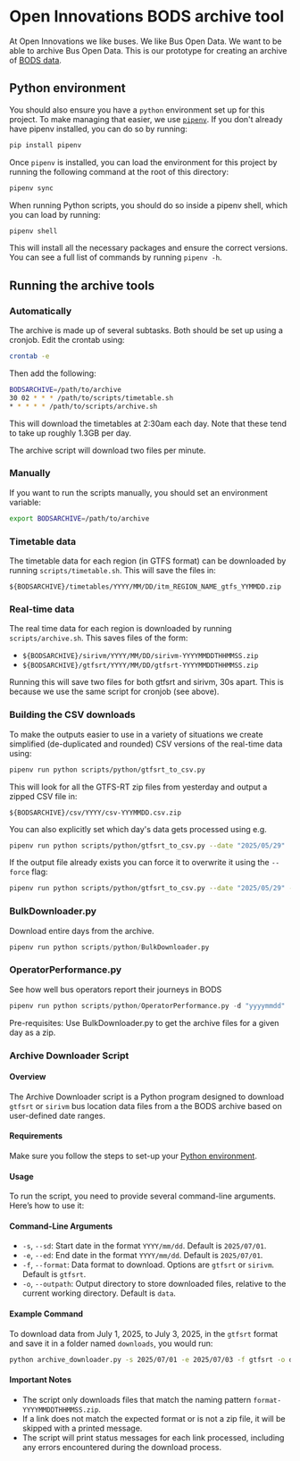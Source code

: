 # Open Innovations BODS archive tool

At Open Innovations we like buses. We like Bus Open Data. We want to be able to archive Bus Open Data. This is our prototype for creating an archive of [BODS data](https://www.bus-data.dft.gov.uk/).

## Python environment

You should also ensure you have a `python` environment set up for this project. To make managing that easier, we use [`pipenv`](https://pipenv.pypa.io/en/latest/). If you don't already have pipenv installed, you can do so by running:

```bash
pip install pipenv
```

Once `pipenv` is installed, you can load the environment for this project by running the following command at the root of this directory:

```bash
pipenv sync
```

When running Python scripts, you should do so inside a pipenv shell, which you can load by running:

```bash
pipenv shell
```

This will install all the necessary packages and ensure the correct versions. You can see a full list of commands by running `pipenv -h`.

## Running the archive tools

### Automatically

The archive is made up of several subtasks. Both should be set up using a cronjob. Edit the crontab using:

```bash
crontab -e
```

Then add the following:

```bash
BODSARCHIVE=/path/to/archive
30 02 * * * /path/to/scripts/timetable.sh
* * * * * /path/to/scripts/archive.sh
```

This will download the timetables at 2:30am each day. Note that these tend to take up roughly 1.3GB per day.

The archive script will download two files per minute.

### Manually

If you want to run the scripts manually, you should set an environment variable:

```bash
export BODSARCHIVE=/path/to/archive
```

### Timetable data

The timetable data for each region (in GTFS format) can be downloaded by running `scripts/timetable.sh`. This will save the files in:

`${BODSARCHIVE}/timetables/YYYY/MM/DD/itm_REGION_NAME_gtfs_YYMMDD.zip`

### Real-time data

The real time data for each region is downloaded by running `scripts/archive.sh`. This saves files of the form:

* `${BODSARCHIVE}/sirivm/YYYY/MM/DD/sirivm-YYYYMMDDTHHMMSS.zip`
* `${BODSARCHIVE}/gtfsrt/YYYY/MM/DD/gtfsrt-YYYYMMDDTHHMMSS.zip`

Running this will save two files for both gtfsrt and sirivm, 30s apart. This is because we use the same script for cronjob (see above).

### Building the CSV downloads

To make the outputs easier to use in a variety of situations we create simplified (de-duplicated and rounded) CSV versions of the real-time data using:

```bash
pipenv run python scripts/python/gtfsrt_to_csv.py
```

This will look for all the GTFS-RT zip files from yesterday and output a zipped CSV file in:

`${BODSARCHIVE}/csv/YYYY/csv-YYYMMDD.csv.zip`

You can also explicitly set which day's data gets processed using e.g.

```bash
pipenv run python scripts/python/gtfsrt_to_csv.py --date "2025/05/29"
```

If the output file already exists you can force it to overwrite it using the `--force` flag:

```bash
pipenv run python scripts/python/gtfsrt_to_csv.py --date "2025/05/29" --force
```

### BulkDownloader.py

Download entire days from the archive.

```python
pipenv run python scripts/python/BulkDownloader.py
```

### OperatorPerformance.py

See how well bus operators report their journeys in BODS

```python
pipenv run python scripts/python/OperatorPerformance.py -d "yyyymmdd"
```

Pre-requisites: Use BulkDownloader.py to get the archive files for a given day as a zip.

### Archive Downloader Script

#### Overview

The Archive Downloader script is a Python program designed to download `gtfsrt` or `sirivm` bus location data files from a the BODS archive based on user-defined date ranges.

#### Requirements

Make sure you follow the steps to set-up your [Python environment](#python-environment).

#### Usage

To run the script, you need to provide several command-line arguments. Here’s how to use it:

#### Command-Line Arguments

* `-s`, `--sd`: Start date in the format `YYYY/mm/dd`. Default is `2025/07/01`.
* `-e`, `--ed`: End date in the format `YYYY/mm/dd`. Default is `2025/07/01`.
* `-f`, `--format`: Data format to download. Options are `gtfsrt` or `sirivm`. Default is `gtfsrt`.
* `-o`, `--outpath`: Output directory to store downloaded files, relative to the current working directory. Default is `data`.

#### Example Command

To download data from July 1, 2025, to July 3, 2025, in the `gtfsrt` format and save it in a folder named `downloads`, you would run:

```bash
python archive_downloader.py -s 2025/07/01 -e 2025/07/03 -f gtfsrt -o downloads
```

#### Important Notes

* The script only downloads files that match the naming pattern `format-YYYYMMDDTHHMMSS.zip`.
* If a link does not match the expected format or is not a zip file, it will be skipped with a printed message.
* The script will print status messages for each link processed, including any errors encountered during the download process.
